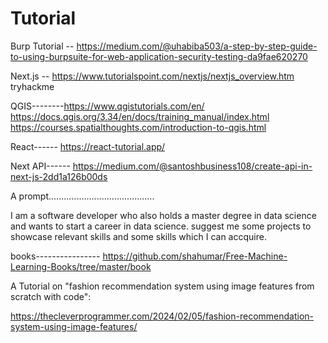 # Tutorial


Burp Tutorial -- https://medium.com/@uhabiba503/a-step-by-step-guide-to-using-burpsuite-for-web-application-security-testing-da9fae620270

Next.js -- https://www.tutorialspoint.com/nextjs/nextjs_overview.htm
tryhackme

QGIS--------https://www.qgistutorials.com/en/
            https://docs.qgis.org/3.34/en/docs/training_manual/index.html
            https://courses.spatialthoughts.com/introduction-to-qgis.html

React------  https://react-tutorial.app/


Next API------  https://medium.com/@santoshbusiness108/create-api-in-next-js-2dd1a126b00ds




A prompt..........................................


I am a software developer who also holds a master degree in data science and wants to start a career in data science. suggest me some projects to showcase relevant skills and some skills which I can accquire.


books----------------
https://github.com/shahumar/Free-Machine-Learning-Books/tree/master/book

A Tutorial on "fashion recommendation system using image features from scratch with code":

https://thecleverprogrammer.com/2024/02/05/fashion-recommendation-system-using-image-features/




